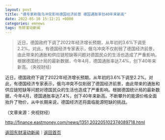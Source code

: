 ```yaml
---
layout: post
title: "德专家称俄乌冲突影响德国经济前景 德国通胀率创40年来新高"
date: 2022-05-10 15:12:21 +0800
categories: emnews
tags: 东财滚动新闻
---
```

> 近日，德国政府下调了2022年经济增长预期，从年初的3.6%下调至2.2%。对此，有德国经济专家表示，俄乌冲突不仅削弱了德国经济前景，由此带来的通胀和供应链短缺等问题对德国民众的生活也造成了严重影响。根据德国统计局的最新数据，今年4月，德国通胀率达7.4%，创下40年来新高。（央视财经）

<p>近日，德国政府下调了2022年经济增长预期，从年初的3.6%下调至2.2%。对此，有德国经济专家表示，俄乌冲突不仅削弱了德国经济前景，由此带来的通胀和供应链短缺等问题对德国民众的生活也造成了严重影响。根据德国统计局的最新数据，今年4月，德国通胀率达7.4%，创下40年来新高。不断攀升的能源价格全面抬升了物价，从中长期来说，德国经济还将面临能源短缺的挑战。</p><p class="em_media">（文章来源：央视财经）</p>

<http://finance.eastmoney.com/news/1351,202205102374089718.html>

[返回东财滚动新闻](//finews.withounder.com/emnews/)｜[返回首页](//finews.withounder.com/)